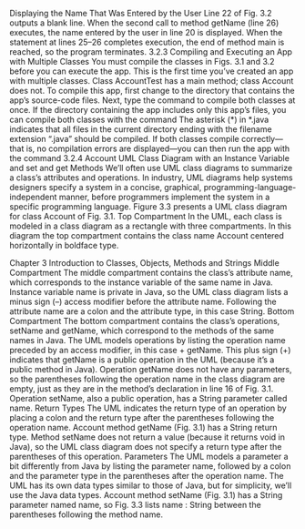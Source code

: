 Displaying the Name That Was Entered by the User
Line 22 of Fig. 3.2 outputs a blank line. When the second call to method getName (line 26)
executes, the name entered by the user in line 20 is displayed. When the statement at lines
25–26 completes execution, the end of method main is reached, so the program terminates.
3.2.3 Compiling and Executing an App with Multiple Classes
You must compile the classes in Figs. 3.1 and 3.2 before you can execute the app. This is
the first time you’ve created an app with multiple classes. Class AccountTest has a main
method; class Account does not. To compile this app, first change to the directory that
contains the app’s source-code files. Next, type the command
to compile both classes at once. If the directory containing the app includes only this app’s
files, you can compile both classes with the command
The asterisk (*) in *.java indicates that all files in the current directory ending with the
filename extension “.java” should be compiled. If both classes compile correctly—that is,
no compilation errors are displayed—you can then run the app with the command
3.2.4 Account UML Class Diagram with an Instance Variable and set
and get Methods
We’ll often use UML class diagrams to summarize a class’s attributes and operations. In industry, UML diagrams help systems designers specify a system in a concise, graphical, programming-language-independent manner, before programmers implement the system in
a specific programming language. Figure 3.3 presents a UML class diagram for class Account of Fig. 3.1.
Top Compartment
In the UML, each class is modeled in a class diagram as a rectangle with three compartments. In this diagram the top compartment contains the class name Account centered horizontally in boldface type.

Chapter 3 Introduction to Classes, Objects, Methods and Strings
Middle Compartment
The middle compartment contains the class’s attribute name, which corresponds to the instance variable of the same name in Java. Instance variable name is private in Java, so the
UML class diagram lists a minus sign (–) access modifier before the attribute name. Following the attribute name are a colon and the attribute type, in this case String.
Bottom Compartment
The bottom compartment contains the class’s operations, setName and getName, which
correspond to the methods of the same names in Java. The UML models operations by
listing the operation name preceded by an access modifier, in this case + getName. This plus
sign (+) indicates that getName is a public operation in the UML (because it’s a public
method in Java). Operation getName does not have any parameters, so the parentheses following the operation name in the class diagram are empty, just as they are in the method’s
declaration in line 16 of Fig. 3.1. Operation setName, also a public operation, has a String
parameter called name.
Return Types
The UML indicates the return type of an operation by placing a colon and the return type
after the parentheses following the operation name. Account method getName (Fig. 3.1)
has a String return type. Method setName does not return a value (because it returns void
in Java), so the UML class diagram does not specify a return type after the parentheses of
this operation.
Parameters
The UML models a parameter a bit differently from Java by listing the parameter name,
followed by a colon and the parameter type in the parentheses after the operation name.
The UML has its own data types similar to those of Java, but for simplicity, we’ll use the
Java data types. Account method setName (Fig. 3.1) has a String parameter named name,
so Fig. 3.3 lists name : String between the parentheses following the method name. 